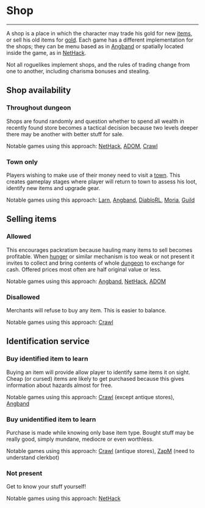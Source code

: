 # Shop

---

A shop is a place in which the character may trade his gold for new [items](items.md), or sell his old items for [gold](gold.md). Each game has a different implementation for the shops; they can be menu based as in [Angband](angband.md) or spatially located inside the game, as in [NetHack](nethack.md).  

Not all roguelikes implement shops, and the rules of trading change from one to another, including charisma bonuses and stealing.  

## Shop availability

### Throughout dungeon

Shops are found randomly and question whether to spend all wealth in recently found store becomes a tactical decision because two levels deeper there may be another with better stuff for sale.  

Notable games using this approach: [NetHack](nethack.md), [ADOM](adom.md), [Crawl](linleys_dungeon_crawl.md)  

### Town only

Players wishing to make use of their money need to visit a [town](town.md). This creates gameplay stages where player will return to town to assess his loot, identify new items and upgrade gear.  

Notable games using this approach: [Larn](larn.md), [Angband](angband.md), [DiabloRL](diablorl.md), [Moria](moria.md), [Guild](guild.md)  

## Selling items

### Allowed

This encourages packratism because hauling many items to sell becomes profitable. When [hunger](hunger.md) or similar mechanism is too weak or not present it invites to collect and bring contents of whole [dungeon](dungeon.md) to exchange for cash. Offered prices most often are half original value or less.  

Notable games using this approach: [Angband](angband.md), [NetHack](nethack.md), [ADOM](adom.md)  

### Disallowed

Merchants will refuse to buy any item. This is easier to balance.  

Notable games using this approach: [Crawl](linleys_dungeon_crawl.md)  

## Identification service

### Buy identified item to learn

Buying an item will provide allow player to identify same items it on sight. Cheap (or cursed) items are likely to get purchased because this gives information about hazards almost for free.  

Notable games using this approach: [Crawl](linleys_dungeon_crawl.md) (except antique stores), [Angband](angband.md)  

### Buy unidentified item to learn

Purchase is made while knowing only base item type. Bought stuff may be really good, simply mundane, mediocre or even worthless.  

Notable games using this approach: [Crawl](linleys_dungeon_crawl.md) (antique stores), [ZapM](zapm.md) (need to understand clerkbot)  

### Not present

Get to know your stuff yourself!  

Notable games using this approach: [NetHack](nethack.md)
